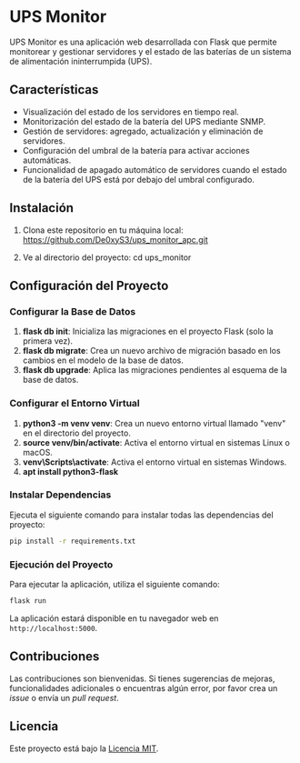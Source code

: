 # UPS Monitor

UPS Monitor es una aplicación web desarrollada con Flask que permite monitorear y gestionar servidores y el estado de las baterías de un sistema de alimentación ininterrumpida (UPS).

## Características

- Visualización del estado de los servidores en tiempo real.
- Monitorización del estado de la batería del UPS mediante SNMP.
- Gestión de servidores: agregado, actualización y eliminación de servidores.
- Configuración del umbral de la batería para activar acciones automáticas.
- Funcionalidad de apagado automático de servidores cuando el estado de la batería del UPS está por debajo del umbral configurado.

## Instalación

1. Clona este repositorio en tu máquina local:
https://github.com/De0xyS3/ups_monitor_apc.git

2. Ve al directorio del proyecto:
cd ups_monitor


## Configuración del Proyecto

### Configurar la Base de Datos

1. **flask db init**: Inicializa las migraciones en el proyecto Flask (solo la primera vez).
2. **flask db migrate**: Crea un nuevo archivo de migración basado en los cambios en el modelo de la base de datos.
3. **flask db upgrade**: Aplica las migraciones pendientes al esquema de la base de datos.

### Configurar el Entorno Virtual

1. **python3 -m venv venv**: Crea un nuevo entorno virtual llamado "venv" en el directorio del proyecto.
2. **source venv/bin/activate**: Activa el entorno virtual en sistemas Linux o macOS.
3. **venv\Scripts\activate**: Activa el entorno virtual en sistemas Windows.
4. **apt install python3-flask**

### Instalar Dependencias

Ejecuta el siguiente comando para instalar todas las dependencias del proyecto:

```bash
pip install -r requirements.txt
```

### Ejecución del Proyecto

Para ejecutar la aplicación, utiliza el siguiente comando:

```bash
flask run
```
La aplicación estará disponible en tu navegador web en `http://localhost:5000`.

## Contribuciones

Las contribuciones son bienvenidas. Si tienes sugerencias de mejoras, funcionalidades adicionales o encuentras algún error, por favor crea un _issue_ o envía un _pull request_.

## Licencia

Este proyecto está bajo la [Licencia MIT](LICENSE).





